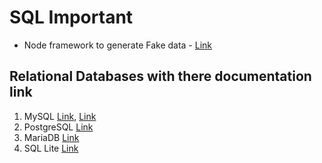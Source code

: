 <h1>SQL Important</h1>

- Node framework to generate Fake data - [Link](https://www.npmjs.com/package/@faker-js/faker)

## Relational Databases with there documentation link
1. MySQL [Link](https://www.mysql.com/), [Link](https://www.mysql.com/downloads/)
2. PostgreSQL [Link](https://www.postgresql.org/)
3. MariaDB [Link](https://mariadb.org/)
4. SQL Lite [Link](https://sqlite.org/)


